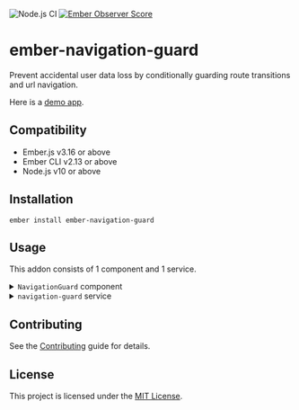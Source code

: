 ![Node.js CI](https://github.com/boydkr/ember-navigation-guard/workflows/Node.js%20CI/badge.svg) [![Ember Observer Score](https://emberobserver.com/badges/ember-navigation-guard.svg)](https://emberobserver.com/addons/ember-navigation-guard)

ember-navigation-guard
==============================================================================

Prevent accidental user data loss by conditionally guarding route transitions and url navigation.

Here is a [demo app](https://boydkr.github.io/ember-navigation-guard/).


Compatibility
------------------------------------------------------------------------------

* Ember.js v3.16 or above
* Ember CLI v2.13 or above
* Node.js v10 or above


Installation
------------------------------------------------------------------------------

```
ember install ember-navigation-guard
```


Usage
------------------------------------------------------------------------------

This addon consists of 1 component and 1 service.

<details>
<summary><code>NavigationGuard</code> component</summary>

The `NavigationGuard` component takes a boolean `@shouldGuard` and an optional string `@message`.

hbs
```
<NavigationGuard @shouldGuard={{true}} @message="This component is preventing navigation" />
```

By default, enabling `@shouldGuard` will set the `onbeforeunload` browser hook to prompt on URL changes or window/tab close.  This message is not configurable.
</details>

<details>
<summary><code>navigation-guard</code> service</summary>

To control route transitions within your Ember app, you will need to consume the service in your Router, or elsewhere in your app.

The `navigation-guard` service has a `preventNav` property that will be true when navigation should be prevented.

It also has a `getMessage()` method to retrieve the first message that triggered `preventNav`.  If you want the last message instead, you can use `getMessage({last: true})`.

router.js
```
import EmberRouter from '@ember/routing/router';
import { inject as service } from '@ember/service';

export default class Router extends EmberRouter {
  @service navigationGuard;

  ...

  willTransition(_oldRoute, _newRoute, transition) {
    super.willTransition(...arguments);
    if (
      this.navigationGuard.preventNav &&
      !window.confirm(
        this.navigationGuard.getMessage()
      )
    ) {
      transition.abort();
    } else {
      // Bubble the `willTransition` action so that
      // parent routes can decide whether or not to abort.
      return true;
    }
  }
}
...
```
</details>


Contributing
------------------------------------------------------------------------------

See the [Contributing](CONTRIBUTING.md) guide for details.


License
------------------------------------------------------------------------------

This project is licensed under the [MIT License](LICENSE.md).
